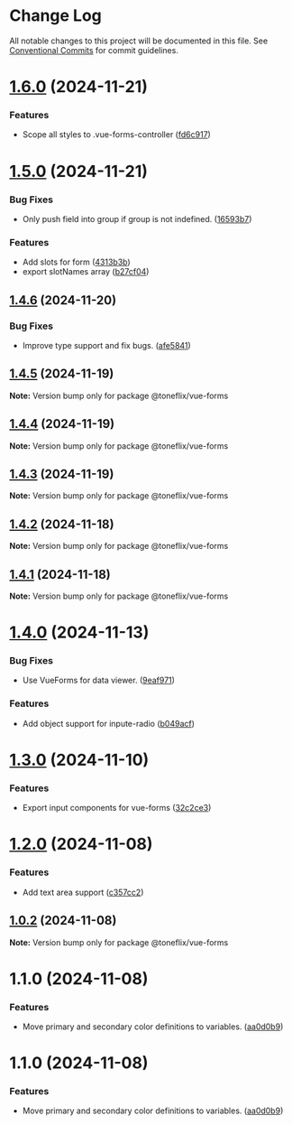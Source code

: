 # Change Log

All notable changes to this project will be documented in this file.
See [Conventional Commits](https://conventionalcommits.org) for commit guidelines.

# [1.6.0](https://github.com/toneflix/vue-component-pack/compare/@toneflix/vue-forms@1.5.0...@toneflix/vue-forms@1.6.0) (2024-11-21)

### Features

- Scope all styles to .vue-forms-controller ([fd6c917](https://github.com/toneflix/vue-component-pack/commit/fd6c91731da35b3f780338ef39da7cc97d3a1371))

# [1.5.0](https://github.com/toneflix/vue-component-pack/compare/@toneflix/vue-forms@1.4.6...@toneflix/vue-forms@1.5.0) (2024-11-21)

### Bug Fixes

- Only push field into group if group is not indefined. ([16593b7](https://github.com/toneflix/vue-component-pack/commit/16593b71c3cdd9b47e97e927b122934d595f141d))

### Features

- Add slots for form ([4313b3b](https://github.com/toneflix/vue-component-pack/commit/4313b3bf498026a49f789a578f5c70a354454804))
- export slotNames array ([b27cf04](https://github.com/toneflix/vue-component-pack/commit/b27cf047bbebec43f4aeefe9165bfe3b807a6405))

## [1.4.6](https://github.com/toneflix/vue-component-pack/compare/@toneflix/vue-forms@1.4.5...@toneflix/vue-forms@1.4.6) (2024-11-20)

### Bug Fixes

- Improve type support and fix bugs. ([afe5841](https://github.com/toneflix/vue-component-pack/commit/afe5841c5f93eb1a6e4809b6fbcf66e9c884052a))

## [1.4.5](https://github.com/toneflix/vue-component-pack/compare/@toneflix/vue-forms@1.4.4...@toneflix/vue-forms@1.4.5) (2024-11-19)

**Note:** Version bump only for package @toneflix/vue-forms

## [1.4.4](https://github.com/toneflix/vue-component-pack/compare/@toneflix/vue-forms@1.4.3...@toneflix/vue-forms@1.4.4) (2024-11-19)

**Note:** Version bump only for package @toneflix/vue-forms

## [1.4.3](https://github.com/toneflix/vue-component-pack/compare/@toneflix/vue-forms@1.4.2...@toneflix/vue-forms@1.4.3) (2024-11-19)

**Note:** Version bump only for package @toneflix/vue-forms

## [1.4.2](https://github.com/toneflix/vue-component-pack/compare/@toneflix/vue-forms@1.4.1...@toneflix/vue-forms@1.4.2) (2024-11-18)

**Note:** Version bump only for package @toneflix/vue-forms

## [1.4.1](https://github.com/toneflix/vue-component-pack/compare/@toneflix/vue-forms@1.4.0...@toneflix/vue-forms@1.4.1) (2024-11-18)

**Note:** Version bump only for package @toneflix/vue-forms

# [1.4.0](https://github.com/toneflix/vue-component-pack/compare/@toneflix/vue-forms@1.3.0...@toneflix/vue-forms@1.4.0) (2024-11-13)

### Bug Fixes

- Use VueForms for data viewer. ([9eaf971](https://github.com/toneflix/vue-component-pack/commit/9eaf9716d301d2f57cd2ffa717538dafdcbe5bc2))

### Features

- Add object support for inpute-radio ([b049acf](https://github.com/toneflix/vue-component-pack/commit/b049acf0f0ed7ba30da60304b49ea8b5c9ff2870))

# [1.3.0](https://github.com/toneflix/vue-component-pack/compare/@toneflix/vue-forms@1.2.0...@toneflix/vue-forms@1.3.0) (2024-11-10)

### Features

- Export input components for vue-forms ([32c2ce3](https://github.com/toneflix/vue-component-pack/commit/32c2ce3fa3beda908ae9b57b34adf5d861756000))

# [1.2.0](https://github.com/toneflix/vue-component-pack/compare/@toneflix/vue-forms@1.0.2...@toneflix/vue-forms@1.2.0) (2024-11-08)

### Features

- Add text area support ([c357cc2](https://github.com/toneflix/vue-component-pack/commit/c357cc2a5d1bd19dbe76a89ea1ca352220b1b65f))

## [1.0.2](https://github.com/toneflix/vue-component-pack/compare/@toneflix/vue-forms@1.1.0...@toneflix/vue-forms@1.0.2) (2024-11-08)

**Note:** Version bump only for package @toneflix/vue-forms

# 1.1.0 (2024-11-08)

### Features

- Move primary and secondary color definitions to variables. ([aa0d0b9](https://github.com/toneflix/vue-component-pack/commit/aa0d0b935e639673f901970bda5d8beef295b543))

# 1.1.0 (2024-11-08)

### Features

- Move primary and secondary color definitions to variables. ([aa0d0b9](https://github.com/toneflix/vue-component-pack/commit/aa0d0b935e639673f901970bda5d8beef295b543))
